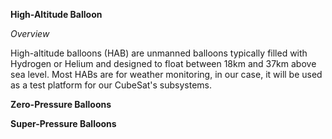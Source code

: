 **High-Altitude Balloon**

*Overview*

High-altitude balloons (HAB) are unmanned balloons typically filled with Hydrogen or Helium and designed to float between 18km and 37km above sea level.
Most HABs are for weather monitoring, in our case, it will be used as a test platform for our CubeSat's subsystems.


**Zero-Pressure Balloons**

**Super-Pressure Balloons**
